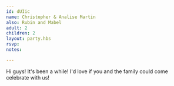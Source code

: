 ```yaml
---
id: dUIic
name: Christopher & Analise Martin
also: Rubin and Mabel
adult: 2
children: 2
layout: party.hbs
rsvp:
notes:

---
```


Hi guys! It's been a while! I'd love if you and the family could come celebrate with us!
